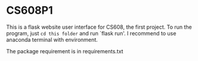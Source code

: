 # CS608P1

This is a flask website user interface for CS608, the first project. To run the program, just `cd this folder` and run `flask run'. I recommend to use anaconda terminal with environment.

The package requirement is in requirements.txt
